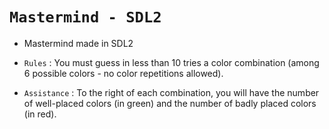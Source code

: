 # ``Mastermind - SDL2``
- Mastermind made in SDL2

- ``Rules`` :
You must guess in less than 10 tries a color combination (among 6 possible colors - no color repetitions allowed).

- ``Assistance`` :
To the right of each combination, you will have the number of well-placed colors (in green) and the number of badly placed colors (in red).
